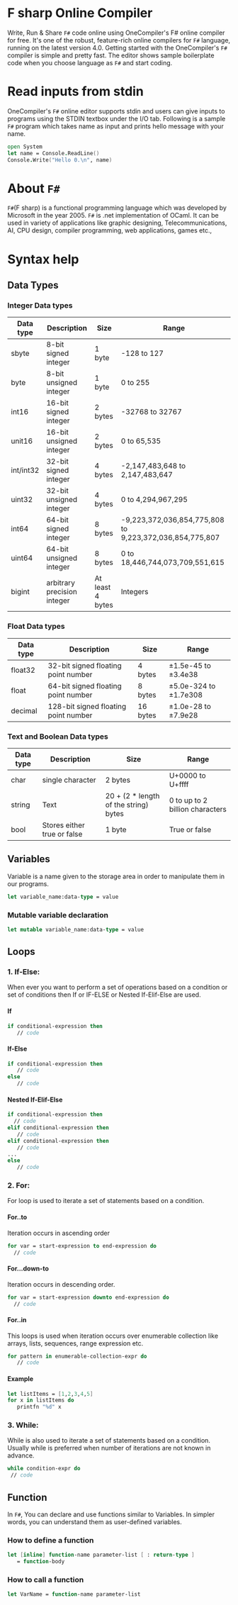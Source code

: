 # F sharp Online Compiler

Write, Run & Share `F#` code online using OneCompiler's F# online compiler for free. It's one of the robust, feature-rich online compilers for `F#` language, running on the latest version 4.0. Getting started with the OneCompiler's `F#` compiler is simple and pretty fast. The editor shows sample boilerplate code when you choose language as `F#` and start coding. 

# Read inputs from stdin

OneCompiler's `F#` online editor supports stdin and users can give inputs to programs using the STDIN textbox under the I/O tab. Following is a sample `F#` program which takes name as input and prints hello message with your name.

```fsharp
open System
let name = Console.ReadLine()
Console.Write("Hello 0.\n", name)         
```
# About **`F#`**

`F#`(F sharp) is a functional programming language which was developed by Microsoft in the year 2005. `F#` is .net implementation of OCaml. It can be used in variety of applications like graphic designing, Telecommunications, AI, CPU design, compiler programming, web applications, games etc.,

# Syntax help

## Data Types

### Integer Data types
|Data type|Description|Size|Range|
|-----|----|----|----|
|sbyte|8-bit signed integer|1 byte|-128 to 127|
|byte|8-bit unsigned integer|1 byte|0 to 255|
|int16|16-bit signed integer|2 bytes|-32768 to 32767|
|unit16|16-bit unsigned integer|2 bytes|0 to 65,535|
|int/int32|32-bit signed integer|4 bytes|-2,147,483,648 to 2,147,483,647|
|uint32|32-bit unsigned integer|4 bytes|0 to 4,294,967,295|
|int64|64-bit signed integer|8 bytes|-9,223,372,036,854,775,808 to 9,223,372,036,854,775,807|
|uint64|64-bit unsigned integer|8 bytes|0 to 18,446,744,073,709,551,615|
|bigint|arbitrary precision integer|At least 4 bytes|Integers|

### Float Data types
|Data type|Description|Size|Range|
|-----|-----|-----|----|
|float32|32-bit signed floating point number|4 bytes|±1.5e-45 to ±3.4e38|
|float|64-bit signed floating point number|8 bytes|±5.0e-324 to ±1.7e308|
|decimal|128-bit signed floating point number|16 bytes|±1.0e-28 to ±7.9e28|

### Text and Boolean Data types
|Data type |Description|Size|Range|
|-----|-----|-----|----|
|char|single character|2 bytes|U+0000 to U+ffff|
|string|Text|20 + (2 * length of the string) bytes|0 to up to 2 billion characters|
|bool|Stores either true or false|1 byte|True or false|

## Variables

Variable is a name given to the storage area in order to manipulate them in our programs.

```fsharp
let variable_name:data-type = value
```
### Mutable variable declaration

```fsharp
let mutable variable_name:data-type = value
```

## Loops
### 1. If-Else:

When ever you want to perform a set of operations based on a condition or set of conditions then If or IF-ELSE or Nested If-Elif-Else are used.

#### If
```fsharp
if conditional-expression then
   // code
```
#### If-Else
```fsharp
if conditional-expression then
   // code
else 
   // code
```
#### Nested If-Elif-Else

```fsharp
if conditional-expression then
  // code
elif conditional-expression then
   // code
elif conditional-expression then
   // code
...
else
   // code
```
### 2. For:

For loop is used to iterate a set of statements based on a condition.

#### For..to
Iteration occurs in ascending order

```fsharp
for var = start-expression to end-expression do
  // code  
```

#### For...down-to
Iteration occurs in descending order.

```fsharp
for var = start-expression downto end-expression do
  // code  
```
#### For..in
This loops is used when iteration occurs over enumerable collection like arrays, lists, sequences, range expression etc.

```fsharp
for pattern in enumerable-collection-expr do
   // code
```

#### Example
```fsharp
let listItems = [1,2,3,4,5]
for x in listItems do
   printfn "%d" x
``` 

### 3. While:

While is also used to iterate a set of statements based on a condition. Usually while is preferred when number of iterations are not known in advance.

```fsharp
while condition-expr do   
 // code 
```

## Function

In `F#`, You can declare and use functions similar to Variables. In simpler words, you can understand them as user-defined variables.

### How to define a function

```fsharp
let [inline] function-name parameter-list [ : return-type ]
   = function-body
```

### How to call a function

```fsharp
let VarName = function-name parameter-list
```

